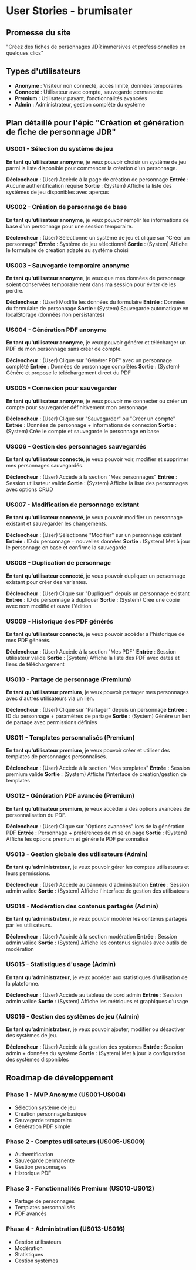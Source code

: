 # User Stories - brumisater

## Promesse du site
"Créez des fiches de personnages JDR immersives et professionnelles en quelques clics"

## Types d'utilisateurs
- **Anonyme** : Visiteur non connecté, accès limité, données temporaires
- **Connecté** : Utilisateur avec compte, sauvegarde permanente
- **Premium** : Utilisateur payant, fonctionnalités avancées
- **Admin** : Administrateur, gestion complète du système

## Plan détaillé pour l'épic "Création et génération de fiche de personnage JDR"

### US001 - Sélection du système de jeu
**En tant qu'utilisateur anonyme**, je veux pouvoir choisir un système de jeu parmi la liste disponible pour commencer la création d'un personnage.

**Déclencheur** : (User) Accède à la page de création de personnage
**Entrée** : Aucune authentification requise
**Sortie** : (System) Affiche la liste des systèmes de jeu disponibles avec aperçus

### US002 - Création de personnage de base
**En tant qu'utilisateur anonyme**, je veux pouvoir remplir les informations de base d'un personnage pour une session temporaire.

**Déclencheur** : (User) Sélectionne un système de jeu et clique sur "Créer un personnage"
**Entrée** : Système de jeu sélectionné
**Sortie** : (System) Affiche le formulaire de création adapté au système choisi

### US003 - Sauvegarde temporaire anonyme
**En tant qu'utilisateur anonyme**, je veux que mes données de personnage soient conservées temporairement dans ma session pour éviter de les perdre.

**Déclencheur** : (User) Modifie les données du formulaire
**Entrée** : Données du formulaire de personnage
**Sortie** : (System) Sauvegarde automatique en localStorage (données non persistantes)

### US004 - Génération PDF anonyme
**En tant qu'utilisateur anonyme**, je veux pouvoir générer et télécharger un PDF de mon personnage sans créer de compte.

**Déclencheur** : (User) Clique sur "Générer PDF" avec un personnage complété
**Entrée** : Données de personnage complètes
**Sortie** : (System) Génère et propose le téléchargement direct du PDF

### US005 - Connexion pour sauvegarder
**En tant qu'utilisateur anonyme**, je veux pouvoir me connecter ou créer un compte pour sauvegarder définitivement mon personnage.

**Déclencheur** : (User) Clique sur "Sauvegarder" ou "Créer un compte"
**Entrée** : Données de personnage + informations de connexion
**Sortie** : (System) Crée le compte et sauvegarde le personnage en base

### US006 - Gestion des personnages sauvegardés
**En tant qu'utilisateur connecté**, je veux pouvoir voir, modifier et supprimer mes personnages sauvegardés.

**Déclencheur** : (User) Accède à la section "Mes personnages"
**Entrée** : Session utilisateur valide
**Sortie** : (System) Affiche la liste des personnages avec options CRUD

### US007 - Modification de personnage existant
**En tant qu'utilisateur connecté**, je veux pouvoir modifier un personnage existant et sauvegarder les changements.

**Déclencheur** : (User) Sélectionne "Modifier" sur un personnage existant
**Entrée** : ID du personnage + nouvelles données
**Sortie** : (System) Met à jour le personnage en base et confirme la sauvegarde

### US008 - Duplication de personnage
**En tant qu'utilisateur connecté**, je veux pouvoir dupliquer un personnage existant pour créer des variantes.

**Déclencheur** : (User) Clique sur "Dupliquer" depuis un personnage existant
**Entrée** : ID du personnage à dupliquer
**Sortie** : (System) Crée une copie avec nom modifié et ouvre l'édition

### US009 - Historique des PDF générés
**En tant qu'utilisateur connecté**, je veux pouvoir accéder à l'historique de mes PDF générés.

**Déclencheur** : (User) Accède à la section "Mes PDF"
**Entrée** : Session utilisateur valide
**Sortie** : (System) Affiche la liste des PDF avec dates et liens de téléchargement

### US010 - Partage de personnage (Premium)
**En tant qu'utilisateur premium**, je veux pouvoir partager mes personnages avec d'autres utilisateurs via un lien.

**Déclencheur** : (User) Clique sur "Partager" depuis un personnage
**Entrée** : ID du personnage + paramètres de partage
**Sortie** : (System) Génère un lien de partage avec permissions définies

### US011 - Templates personnalisés (Premium)
**En tant qu'utilisateur premium**, je veux pouvoir créer et utiliser des templates de personnages personnalisés.

**Déclencheur** : (User) Accède à la section "Mes templates"
**Entrée** : Session premium valide
**Sortie** : (System) Affiche l'interface de création/gestion de templates

### US012 - Génération PDF avancée (Premium)
**En tant qu'utilisateur premium**, je veux accéder à des options avancées de personnalisation du PDF.

**Déclencheur** : (User) Clique sur "Options avancées" lors de la génération PDF
**Entrée** : Personnage + préférences de mise en page
**Sortie** : (System) Affiche les options premium et génère le PDF personnalisé

### US013 - Gestion globale des utilisateurs (Admin)
**En tant qu'administrateur**, je veux pouvoir gérer les comptes utilisateurs et leurs permissions.

**Déclencheur** : (User) Accède au panneau d'administration
**Entrée** : Session admin valide
**Sortie** : (System) Affiche l'interface de gestion des utilisateurs

### US014 - Modération des contenus partagés (Admin)
**En tant qu'administrateur**, je veux pouvoir modérer les contenus partagés par les utilisateurs.

**Déclencheur** : (User) Accède à la section modération
**Entrée** : Session admin valide
**Sortie** : (System) Affiche les contenus signalés avec outils de modération

### US015 - Statistiques d'usage (Admin)
**En tant qu'administrateur**, je veux accéder aux statistiques d'utilisation de la plateforme.

**Déclencheur** : (User) Accède au tableau de bord admin
**Entrée** : Session admin valide
**Sortie** : (System) Affiche les métriques et graphiques d'usage

### US016 - Gestion des systèmes de jeu (Admin)
**En tant qu'administrateur**, je veux pouvoir ajouter, modifier ou désactiver des systèmes de jeu.

**Déclencheur** : (User) Accède à la gestion des systèmes
**Entrée** : Session admin + données du système
**Sortie** : (System) Met à jour la configuration des systèmes disponibles

## Roadmap de développement

### Phase 1 - MVP Anonyme (US001-US004)
- Sélection système de jeu
- Création personnage basique
- Sauvegarde temporaire
- Génération PDF simple

### Phase 2 - Comptes utilisateurs (US005-US009)
- Authentification
- Sauvegarde permanente
- Gestion personnages
- Historique PDF

### Phase 3 - Fonctionnalités Premium (US010-US012)
- Partage de personnages
- Templates personnalisés
- PDF avancés

### Phase 4 - Administration (US013-US016)
- Gestion utilisateurs
- Modération
- Statistiques
- Gestion systèmes